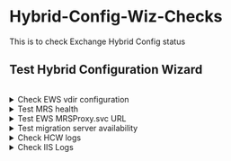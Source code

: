 # Hybrid-Config-Wiz-Checks
This is to check Exchange Hybrid Config status

## Test Hybrid Configuration Wizard

```powershell
```

<details>
<summary>
Check EWS vdir configuration
</summary>

```powershell
Get-WebServicesVirtualDirectory -ADPropertiesOnly |ft ExternalAuthenticationMethods,InternalURL, Externalurl,MRSproxyEnabled,Server
```

> Expected: External URL matches published fqdn for migration endpoint, and potentially, ExternalURL should match InternalURL

</details>

<details>
  <summary>Test MRS health</summary>

```powershell
Test-MRSHealth | ft Identity, check, passed, IsValid, Message
```

> Expected: all pass. If Pass = False for an item, check Message to troubleshoot.

  </details>
  
  <details>
  <summary>Test EWS MRSProxy.svc URL</summary>

```html
https://mail.exampledomain/ews/mrsproxy.svc
```

> Expected: Authentication prompt pop-up. If not, EWS or MRSProxy is not configured.

  </details>
  
  <details>
  <summary>Test migration server availability</summary>

#### Test autodiscovery for migration endpoint

```powershell
$EmailAddress = "adminUser@contoso.ca"
$cred = Get-Credential

Test-MigrationServerAvailability -ExchangeRemoteMove -Autodiscover -EmailAddress $EmailAddress -Credentials $Cred
```

#### Test remote server FQDN

```powershell
$RemoteServerFQDN = "mail.contoso.ca"
Test-MigrationServerAvailability -ExchangeRemoteMove -RemoteServer $RemoteServerFQDN -Credentials(Get-Credential)
```

  </details>
  
  <details>
  <summary>Check HCW logs</summary>
    
#### HCW log location
  
    By default, these logs are located here:
    
    ```
    %UserProfile%\AppData\Roaming\Microsoft\Exchange Hybrid Configuration
    ```
    
  > *What to check* : Check for errors, warnings, review PowerShell cmdlets ran buy the HCW (search for "Cmdlet=" string within the log)
  
#### What the HCW creates
  
  HCW gathers many information from OnPrem and Online. Here's what it creates (sample from my Lab):
  
  ```powershell
New-MigrationEndpoint -Name 'Hybrid Migration Endpoint - EWS (Default Web Site)' -ExchangeRemoteMove: $true -RemoteServer 'mail.contoso.ca' -Credentials (Get-Credential -UserName CONTOSO\AdminUser01)
  ```
  
  > NOTE: For reference or "baseline", you'll find a log of a successful HCW deployment on this repository. The format is ```YYYYMMDD_HHMMSS.log``` under the above mentionned folder.
  
  </details>
  
  <details>
  <summary>Check IIS Logs</summary>

If you get something like this:

```output
WebExceptionStatus=ProtocolError;ResponseStatusCode=400;WebException=System.Net.WebException: The remote server returned an error: (400) Bad Request.    at System.Net.HttpWebRequest.EndGetResponse(IAsyncResult asyncResult)    at Microsoft.Exchange.HttpProxy.ProxyRequestHandler.<>c__DisplayClass2c.<OnResponseReady>b__2b()
```

Check that ExternalURL matches the published Remote Migration Endpoint FQDN and reachable from outside

  </details>
